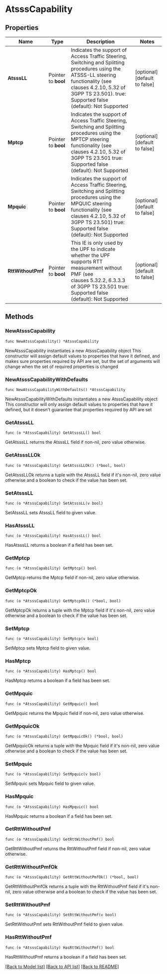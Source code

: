# AtsssCapability

## Properties

Name | Type | Description | Notes
------------ | ------------- | ------------- | -------------
**AtsssLL** | Pointer to **bool** | Indicates the support of Access Traffic Steering, Switching and Splitting procedures  using the ATSSS-LL steering functionality (see clauses 4.2.10, 5.32 of 3GPP TS 23.501). true: Supported false (default): Not Supported  | [optional] [default to false]
**Mptcp** | Pointer to **bool** | Indicates the support of Access Traffic Steering, Switching and Splitting procedures using the MPTCP steering functionality (see clauses 4.2.10, 5.32 of 3GPP TS 23.501 true: Supported false (default): Not Supported  | [optional] [default to false]
**Mpquic** | Pointer to **bool** | Indicates the support of Access Traffic Steering, Switching and Splitting procedures  using the MPQUIC steering functionality (see clauses 4.2.10, 5.32 of 3GPP TS 23.501) true: Supported false (default): Not Supported  | [optional] [default to false]
**RttWithoutPmf** | Pointer to **bool** | This IE is only used by the UPF to indicate whether the UPF supports RTT measurement without PMF (see clauses 5.32.2, 6.3.3.3 of 3GPP TS 23.501 true: Supported false (default): Not Supported  | [optional] [default to false]

## Methods

### NewAtsssCapability

`func NewAtsssCapability() *AtsssCapability`

NewAtsssCapability instantiates a new AtsssCapability object
This constructor will assign default values to properties that have it defined,
and makes sure properties required by API are set, but the set of arguments
will change when the set of required properties is changed

### NewAtsssCapabilityWithDefaults

`func NewAtsssCapabilityWithDefaults() *AtsssCapability`

NewAtsssCapabilityWithDefaults instantiates a new AtsssCapability object
This constructor will only assign default values to properties that have it defined,
but it doesn't guarantee that properties required by API are set

### GetAtsssLL

`func (o *AtsssCapability) GetAtsssLL() bool`

GetAtsssLL returns the AtsssLL field if non-nil, zero value otherwise.

### GetAtsssLLOk

`func (o *AtsssCapability) GetAtsssLLOk() (*bool, bool)`

GetAtsssLLOk returns a tuple with the AtsssLL field if it's non-nil, zero value otherwise
and a boolean to check if the value has been set.

### SetAtsssLL

`func (o *AtsssCapability) SetAtsssLL(v bool)`

SetAtsssLL sets AtsssLL field to given value.

### HasAtsssLL

`func (o *AtsssCapability) HasAtsssLL() bool`

HasAtsssLL returns a boolean if a field has been set.

### GetMptcp

`func (o *AtsssCapability) GetMptcp() bool`

GetMptcp returns the Mptcp field if non-nil, zero value otherwise.

### GetMptcpOk

`func (o *AtsssCapability) GetMptcpOk() (*bool, bool)`

GetMptcpOk returns a tuple with the Mptcp field if it's non-nil, zero value otherwise
and a boolean to check if the value has been set.

### SetMptcp

`func (o *AtsssCapability) SetMptcp(v bool)`

SetMptcp sets Mptcp field to given value.

### HasMptcp

`func (o *AtsssCapability) HasMptcp() bool`

HasMptcp returns a boolean if a field has been set.

### GetMpquic

`func (o *AtsssCapability) GetMpquic() bool`

GetMpquic returns the Mpquic field if non-nil, zero value otherwise.

### GetMpquicOk

`func (o *AtsssCapability) GetMpquicOk() (*bool, bool)`

GetMpquicOk returns a tuple with the Mpquic field if it's non-nil, zero value otherwise
and a boolean to check if the value has been set.

### SetMpquic

`func (o *AtsssCapability) SetMpquic(v bool)`

SetMpquic sets Mpquic field to given value.

### HasMpquic

`func (o *AtsssCapability) HasMpquic() bool`

HasMpquic returns a boolean if a field has been set.

### GetRttWithoutPmf

`func (o *AtsssCapability) GetRttWithoutPmf() bool`

GetRttWithoutPmf returns the RttWithoutPmf field if non-nil, zero value otherwise.

### GetRttWithoutPmfOk

`func (o *AtsssCapability) GetRttWithoutPmfOk() (*bool, bool)`

GetRttWithoutPmfOk returns a tuple with the RttWithoutPmf field if it's non-nil, zero value otherwise
and a boolean to check if the value has been set.

### SetRttWithoutPmf

`func (o *AtsssCapability) SetRttWithoutPmf(v bool)`

SetRttWithoutPmf sets RttWithoutPmf field to given value.

### HasRttWithoutPmf

`func (o *AtsssCapability) HasRttWithoutPmf() bool`

HasRttWithoutPmf returns a boolean if a field has been set.


[[Back to Model list]](../README.md#documentation-for-models) [[Back to API list]](../README.md#documentation-for-api-endpoints) [[Back to README]](../README.md)


